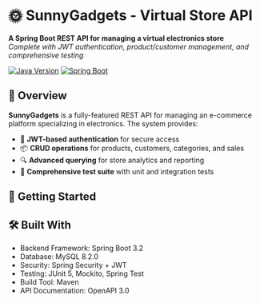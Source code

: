 # 🌞 SunnyGadgets - Virtual Store API

**A Spring Boot REST API for managing a virtual electronics store**  
*Complete with JWT authentication, product/customer management, and comprehensive testing*

[![Java Version](https://img.shields.io/badge/Java-17%2B-brightgreen)](https://openjdk.org/)
[![Spring Boot](https://img.shields.io/badge/Spring_Boot-3.2-blue)](https://spring.io/projects/spring-boot)

## 🌟 Overview
**SunnyGadgets** is a fully-featured REST API for managing an e-commerce platform specializing in electronics. The system provides:

- 🔐 **JWT-based authentication** for secure access
- 📦 **CRUD operations** for products, customers, categories, and sales
- 🔍 **Advanced querying** for store analytics and reporting
- 🧪 **Comprehensive test suite** with unit and integration tests

## 🚀 Getting Started

## 🛠️ Built With
- Backend Framework: Spring Boot 3.2
- Database: MySQL 8.2.0
- Security: Spring Security + JWT
- Testing: JUnit 5, Mockito, Spring Test
- Build Tool: Maven
- API Documentation: OpenAPI 3.0
